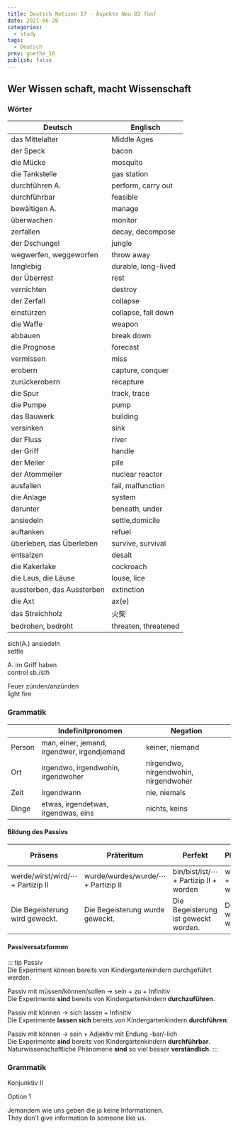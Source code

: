 ```yaml
---
title: Deutsch Notizen 17 - Aspekte Neu B2 fünf
date: 2021-06-28
categories:
  - study
tags:
  - Deutsch
prev: goethe_16
publish: false
---
```


## Wer Wissen schaft, macht Wissenschaft

### Wörter

| Deutsch                    | Englisch             |
| -------------------------- | -------------------- |
| das Mittelalter            | Middle Ages          |
| der Speck                  | bacon                |
| die Mücke                  | mosquito             |
| die Tankstelle             | gas station          |
| durchführen A.             | perform, carry out   |
| durchführbar               | feasible             |
| bewältigen A.              | manage               |
| überwachen                 | monitor              |
| zerfallen                  | decay, decompose     |
| der Dschungel              | jungle               |
| wegwerfen, weggeworfen     | throw away           |
| langlebig                  | durable, long-lived  |
| der Überrest               | rest                 |
| vernichten                 | destroy              |
| der Zerfall                | collapse             |
| einstürzen                 | collapse, fall down  |
| die Waffe                  | weapon               |
| abbauen                    | break down           |
| die Prognose               | forecast             |
| vermissen                  | miss                 |
| erobern                    | capture, conquer     |
| zurückerobern              | recapture            |
| die Spur                   | track, trace         |
| die Pumpe                  | pump                 |
| das Bauwerk                | building             |
| versinken                  | sink                 |
| der Fluss                  | river                |
| der Griff                  | handle               |
| der Meiler                 | pile                 |
| der Atommeiler             | nuclear reactor      |
| ausfallen                  | fail, malfunction    |
| die Anlage                 | system               |
| darunter                   | beneath, under       |
| ansiedeln                  | settle,domicile      |
| auftanken                  | refuel               |
| überleben, das Überleben   | survive, survival    |
| entsalzen                  | desalt               |
| die Kakerlake              | cockroach            |
| die Laus, die Läuse        | louse, lice          |
| aussterben, das Aussterben | extinction           |
| die Axt                    | ax(e)                |
| das Streichholz            | 火柴                 |
| bedrohen, bedroht          | threaten, threatened |

sich(A.) ansiedeln  
settle

A. im Griff haben  
control sb./sth

Feuer zünden/anzünden  
light fire

### Grammatik

|        | Indefinitpronomen                           | Negation                              |
| ------ | ------------------------------------------- | ------------------------------------- |
| Person | man, einer, jemand, irgendwer, irgendjemand | keiner, niemand                       |
| Ort    | irgendwo, irgendwohin, irgendwoher          | nirgendwo, nirgendwohin, nirgendwoher |
| Zeit   | irgendwann                                  | nie, niemals                          |
| Dinge  | etwas, irgendetwas, irgendwas, eins         | nichts, keins                         |

#### Bildung des Passivs

| Präsens                                 | Präteritum                                | Perfekt                                      | Plusquamperfekt                               | mit Modalverb                         |
| --------------------------------------- | ----------------------------------------- | -------------------------------------------- | --------------------------------------------- | ------------------------------------- |
| werde/wirst/wird/$\cdots$ + Partizip II | wurde/wurdes/wurde/$\cdots$ + Partizip II | bin/bist/ist/$\cdots$ + Partizip II + worden | war/warst/war/$\cdots$ + Partizip II + worden | Modalverb + Partizip II + werden      |
| Die Begeisterung wird geweckt.          | Die Begeisterung wurde geweckt.           | Die Begeisterung ist geweckt worden.         | Die Begeisterung war geweckt worden.          | Die Begeisterung soll geweckt werden. |

#### Passiversatzformen

::: tip
Passiv  
Die Experiment können bereits von Kindergartenkindern durchgeführt werden.

Passiv mit müssen/können/sollen $\rightarrow$ sein + zu + Infinitiv  
Die Experimente **sind** bereits von Kindergartenkindern **durchzuführen**.

Passiv mit können $\rightarrow$ sich lassen + Infinitiv  
Die Experimente **lassen sich** bereits von Kindergartenkindern **durchführen**.

Passiv mit können $\rightarrow$ sein + Adjektiv mit Endung -bar/-lich  
Die Experimente **sind** bereits von Kindergartenkindern **durchführbar**.  
Naturwissenschaftliche Phänomene **sind** so viel besser **verständlich**.
:::

### Grammatik

Konjunktiv II

Option 1

Jemandem wie uns geben die ja keine Informationen.  
They don't give information to someone like us.
